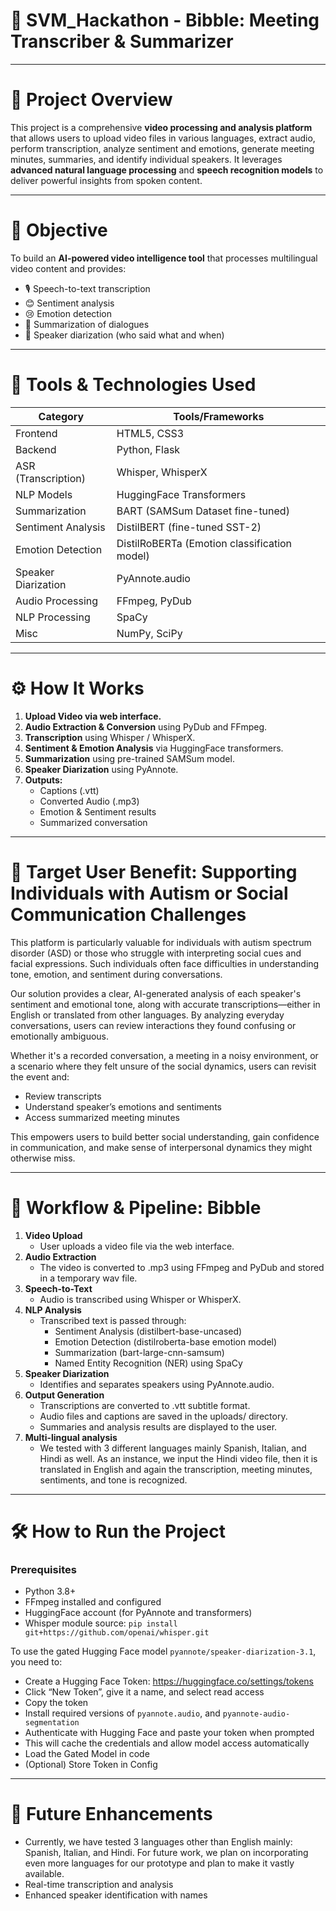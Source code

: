 # 🚀 **SVM_Hackathon - Bibble: Meeting Transcriber & Summarizer**

---

# 💫 Project Overview
This project is a comprehensive **video processing and analysis platform** that allows users to upload video files in various languages, extract audio, perform transcription, analyze sentiment and emotions, generate meeting minutes, summaries, and identify individual speakers. It leverages **advanced natural language processing** and **speech recognition models** to deliver powerful insights from spoken content.

---

# 🎯 Objective
To build an **AI-powered video intelligence tool** that processes multilingual video content and provides:
- 🎙️ Speech-to-text transcription  
- 😊 Sentiment analysis  
- 😢 Emotion detection  
- 📝 Summarization of dialogues  
- 🧠 Speaker diarization (who said what and when)

---

# 🧰 Tools & Technologies Used

| **Category**             | **Tools/Frameworks**                                                   |
|-------------------------|------------------------------------------------------------------------|
| Frontend                | HTML5, CSS3                                                            |
| Backend                 | Python, Flask                                                          |
| ASR (Transcription)     | Whisper, WhisperX                                                      |
| NLP Models              | HuggingFace Transformers                                               |
| Summarization           | BART (SAMSum Dataset fine-tuned)                                      |
| Sentiment Analysis      | DistilBERT (fine-tuned SST-2)                                          |
| Emotion Detection       | DistilRoBERTa (Emotion classification model)                           |
| Speaker Diarization     | PyAnnote.audio                                                         |
| Audio Processing        | FFmpeg, PyDub                                                          |
| NLP Processing          | SpaCy                                                                  |
| Misc                    | NumPy, SciPy                                                            |

---

# ⚙️ How It Works

1. **Upload Video via web interface.**  
2. **Audio Extraction & Conversion** using PyDub and FFmpeg.  
3. **Transcription** using Whisper / WhisperX.  
4. **Sentiment & Emotion Analysis** via HuggingFace transformers.  
5. **Summarization** using pre-trained SAMSum model.  
6. **Speaker Diarization** using PyAnnote.  
7. **Outputs:**
   - Captions (.vtt)
   - Converted Audio (.mp3)
   - Emotion & Sentiment results
   - Summarized conversation

---

# 🎯 Target User Benefit: Supporting Individuals with Autism or Social Communication Challenges

This platform is particularly valuable for individuals with autism spectrum disorder (ASD) or those who struggle with interpreting social cues and facial expressions. Such individuals often face difficulties in understanding tone, emotion, and sentiment during conversations.  

Our solution provides a clear, AI-generated analysis of each speaker's sentiment and emotional tone, along with accurate transcriptions—either in English or translated from other languages. By analyzing everyday conversations, users can review interactions they found confusing or emotionally ambiguous.  

Whether it's a recorded conversation, a meeting in a noisy environment, or a scenario where they felt unsure of the social dynamics, users can revisit the event and:
- Review transcripts  
- Understand speaker’s emotions and sentiments  
- Access summarized meeting minutes  

This empowers users to build better social understanding, gain confidence in communication, and make sense of interpersonal dynamics they might otherwise miss.

---

# 🔁 Workflow & Pipeline: Bibble

1. **Video Upload**
   - User uploads a video file via the web interface.
2. **Audio Extraction**
   - The video is converted to .mp3 using FFmpeg and PyDub and stored in a temporary wav file.
3. **Speech-to-Text**
   - Audio is transcribed using Whisper or WhisperX.
4. **NLP Analysis**
   - Transcribed text is passed through:
     - Sentiment Analysis (distilbert-base-uncased)
     - Emotion Detection (distilroberta-base emotion model)
     - Summarization (bart-large-cnn-samsum)
     - Named Entity Recognition (NER) using SpaCy
5. **Speaker Diarization**
   - Identifies and separates speakers using PyAnnote.audio.
6. **Output Generation**
   - Transcriptions are converted to .vtt subtitle format.
   - Audio files and captions are saved in the uploads/ directory.
   - Summaries and analysis results are displayed to the user.
7. **Multi-lingual analysis**
   - We tested with 3 different languages mainly Spanish, Italian, and Hindi as well. As an instance, we input the Hindi video file, then it is translated in English and again the transcription, meeting minutes, sentiments, and tone is recognized.

---

# 🛠️ How to Run the Project

### Prerequisites
- Python 3.8+  
- FFmpeg installed and configured  
- HuggingFace account (for PyAnnote and transformers)  
- Whisper module source: `pip install git+https://github.com/openai/whisper.git`  

To use the gated Hugging Face model `pyannote/speaker-diarization-3.1`, you need to:
- Create a Hugging Face Token: https://huggingface.co/settings/tokens  
- Click “New Token”, give it a name, and select read access  
- Copy the token  
- Install required versions of `pyannote.audio`, and `pyannote-audio-segmentation`  
- Authenticate with Hugging Face and paste your token when prompted  
- This will cache the credentials and allow model access automatically  
- Load the Gated Model in code  
- (Optional) Store Token in Config  

---

# 🚀 Future Enhancements

- Currently, we have tested 3 languages other than English mainly: Spanish, Italian, and Hindi. For future work, we plan on incorporating even more languages for our prototype and plan to make it vastly available.  
- Real-time transcription and analysis
- Enhanced speaker identification with names
